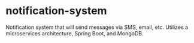 # notification-system
Notification system that will send messages via SMS, email, etc. Utilizes a microservices architecture, Spring Boot, and MongoDB.
